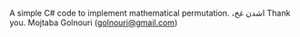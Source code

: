 A simple C# code to implement mathematical permutation.
،اشدن غخ
Thank you.
Mojtaba Golnouri (golnouri@gmail.com)
